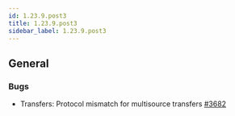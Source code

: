 ```yaml
---
id: 1.23.9.post3
title: 1.23.9.post3
sidebar_label: 1.23.9.post3
---
```


## General

### Bugs

- Transfers: Protocol mismatch for multisource transfers [#3682](https://github.com/rucio/rucio/issues/3682)
